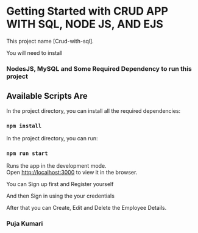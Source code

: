 # Getting Started with CRUD APP WITH SQL, NODE JS, AND EJS

This project name [Crud-with-sql].

You will need to install

### NodesJS, MySQL and Some Required Dependency to run this project

## Available Scripts Are

In the project directory, you can install all the required dependencies:

### `npm install`


In the project directory, you can run:

### `npm run start`

Runs the app in the development mode.\
Open [http://localhost:3000](http://localhost:3000) to view it in the browser.

You can Sign up first and Register yourself

And then Sign in using the your credentials

After that you can Create, Edit and Delete the Employee Details.

### Puja Kumari


